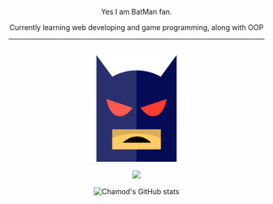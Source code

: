 <p align="center">
Yes I am BatMan fan.
</p>

<p align="center">
Currently learning web developing and game programming, along with OOP
</p>

---

<br>

<div align = "center">
    <img style = "width: 15em; height: 15em; background: #ffffff" src = "batman.svg">
</div>


<div align="center">

![](https://komarev.com/ghpvc/?username=Chamod07&color=FF0000&label=NUMBER+OF+MORTALS+THAT+HAD+LAID+THEIR+EYES+ON+MY+DOMAIN:&style=flat)

</div>

<div align = "center">

<p>

![Chamod's GitHub stats](https://github-readme-stats.vercel.app/api?username=Chamod07&show_icons=true&theme=radical)

</p>